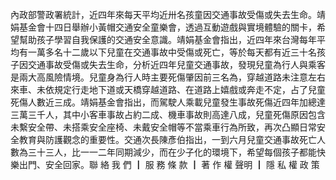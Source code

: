 內政部警政署統計，近四年來每天平均近卅名孩童因交通事故受傷或失去生命。靖娟基金會十四日舉辦小黃帽交通安全童樂會，透過互動遊戲與實境體驗的關卡，希望幫助孩子學習自我保護的交通安全意識。靖娟基金會指出，近四年來台灣每年平均有一萬多名十二歲以下兒童在交通事故中受傷或死亡，等於每天都有近三十名孩子因交通事故受傷或失去生命，分析近四年兒童交通事故，發現兒童為行人與乘客是兩大高風險情境。兒童身為行人時主要死傷肇因前三名為，穿越道路未注意左右來車、未依規定行走地下道或天橋穿越道路、在道路上嬉戲或奔走不定，占了兒童死傷人數近三成。靖娟基金會指出，而駕駛人乘載兒童發生事故死傷近四年加總達三萬三千人，其中小客車事故占約二成、機車事故則高達八成，兒童死傷原因包含未繫安全帶、未搭乘安全座椅、未戴安全帽等不當乘車行為所致，再次凸顯日常安全教育與防護觀念的重要性。交通次長陳彥伯指出，一到六月兒童交通事故死亡人數為三十三人，比一一二年同期減少，而在少子化的環境下，希望每個孩子都能快樂出門、安全回家。聯 絡 我 們 ┃ 服 務 條 款 ┃ 著 作 權 聲明 ┃ 隱 私 權 政 策